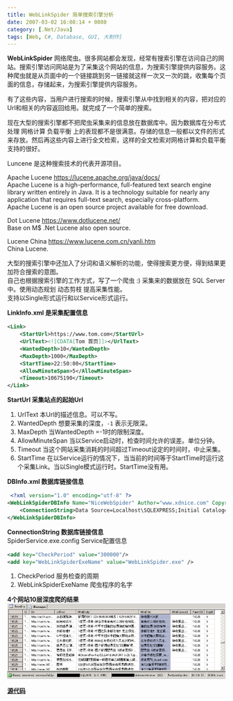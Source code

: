 ```yaml
---
title: WebLinkSpider 简单搜索引擎分析
date: 2007-03-02 16:08:14 + 0080
category: [.Net/Java]
tags: [Web, C#, Database, GUI, 大制作]
---
```


**WebLinkSpider** 网络爬虫。很多网站都会发现，经常有搜索引擎在访问自己的网站。搜索引擎访问网站是为了采集这个网站的信息，为搜索引擎提供内容服务。这种爬虫就是从页面中的一个链接跳到另一链接就这样一次又一次的跳，收集每个页面的信息，存储起来，为搜索引擎提供内容服务。

有了这些内容，当用户进行搜索的时候，搜索引擎从中找到相关的内容，把对应的Url和相关的内容返回给用。就完成了一个简单的搜索。

现在大型的搜索引擎都不把爬虫采集来的信息放在数据库中。因为数据库在分布式处理 网格计算 负载平衡 上的表现都不是很满意。存储的信息一般都以文件的形式来存放。然后再这些内容上进行全文检索，这样的全文检索对网格计算和负载平衡支持的很好。  

Luncene 是这种搜索技术的代表开源项目。  

Apache Lucene https://lucene.apache.org/java/docs/   
Apache Lucene is a high-performance, full-featured text search engine library written entirely in Java. It is a technology suitable for nearly any application that requires full-text search, especially cross-platform.  
Apache Lucene is an open source project available for free download.  

Dot Lucene https://www.dotlucene.net/  
Base on M$ .Net Lucene also open source.  

Lucene China https://www.lucene.com.cn/yanli.htm  
China Lucene.  

大型的搜索引擎中还加入了分词和语义解析的功能，使得搜索更方便，得到结果更加符合搜索的意图。  
自己也根据搜索引擎的工作方式，写了一个爬虫 :) 采集来的数据放在 SQL Server中。使用动态规划 动态剪枝 提高采集性能。  
支持以Single形式运行和以Service形式运行。  

**LinkInfo.xml 是采集配置信息**
```xml
<Link>  
    <StartUrl>https://www.tom.com</StartUrl>  
    <UrlText><![CDATA[Tom 首页]]></UrlText>  
    <WantedDepth>10</WantedDepth>  
    <MaxDepth>1000</MaxDepth>  
    <StartTime>22:50:00</StartTime>  
    <AllowMinuteSpan>5</AllowMinuteSpan>  
    <Timeout>10675190</Timeout>  
</Link>
```

 **StartUrl 采集站点的起始Url**
1. UrlText 本Url的描述信息。可以不写。  
1. WantedDepth 想要采集的深度，`-1` 表示无限深。  
1. MaxDepth 当WantedDepth =-1时的限制深度。  
1. AllowMinuteSpan 当以Service启动时，检查时间允许的误差。单位分钟。  
1. Timeout 当这个网站采集消耗的时间超过Timeout设定的时间时，中止采集。  
1. StartTime 在以Service运行的情况下，当当前的时间等于StartTime时运行这个采集Link。当以Single模式运行时。StartTime没有用。 

**DBInfo.xml 数据库链接信息**
```xml
 <?xml version="1.0" encoding="utf-8" ?>  
<WebLinkSpiderDBInfo Name="NiceWebSpider" Author="www.xdnice.com" Copyright="xdnice" Url="http://www.xdnice.com" Description="Web Link Spider Application Setting" version="1.0.0">  
    <ConnectionString>Data Source=Localhost\SQLEXPRESS;Initial Catalog=Test_DB;Integrated Security=True</ConnectionString>
</WebLinkSpiderDBInfo>
```  
 **ConnectionString 数据库链接信息**   
SpiderService.exe.config Service配置信息  
```xml
<add key="CheckPeriod" value="300000"/>  
<add key="WebLinkSpiderExeName" value="WebLinkSpider.exe" />  
 ```
1. CheckPeriod 服务检查的周期  
1. WebLinkSpiderExeName 爬虫程序的名字

**4个网站10层深度爬的结果** 
![Result](/assets/attachments/2007/03/03_144520_52t8weblinkspider.gif)  

[**源代码**](/assets/attachments/2007/03/02_174435_vskzWebLinkSpider.rar)  
